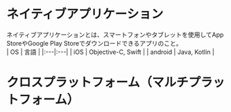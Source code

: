 # ネイティブアプリケーション
ネイティブアプリケーションとは、スマートフォンやタブレットを使用してApp StoreやGoogle Play Storeでダウンロードできるアプリのこと。  
| OS | 言語 |
|:---|:---| 
| iOS | Objective-C, Swift |
| android | Java, Kotlin |
  
# クロスプラットフォーム（マルチプラットフォーム）
